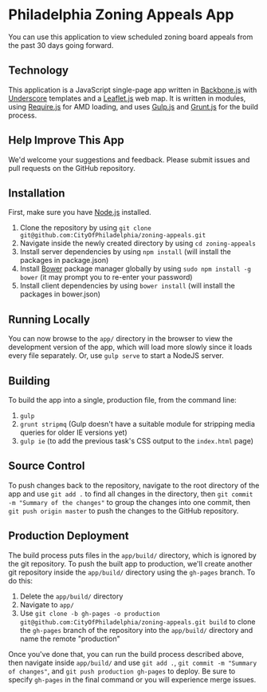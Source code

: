 # Philadelphia Zoning Appeals App

You can use this application to view scheduled zoning board appeals from the past 30 days going forward.

## Technology

This application is a JavaScript single-page app written in [Backbone.js](http://backbonejs.org) with [Underscore](http://underscorejs.org) templates and a [Leaflet.js](http://leafletjs.com) web map. It is written in modules, using [Require.js](http://requirejs.org) for AMD loading, and uses [Gulp.js](http://gulpjs.com) and [Grunt.js](http://gruntjs.com) for the build process.

## Help Improve This App

We'd welcome your suggestions and feedback. Please submit issues and pull requests on the GitHub repository.

## Installation

First, make sure you have [Node.js](http://nodejs.org) installed.

1. Clone the repository by using `git clone git@github.com:CityOfPhiladelphia/zoning-appeals.git`
2. Navigate inside the newly created directory by using `cd zoning-appeals`
3. Install server dependencies by using `npm install` (will install the packages in package.json)
4. Install [Bower](http://bower.io) package manager globally by using `sudo npm install -g bower` (it may prompt you to re-enter your password)
6. Install client dependencies by using `bower install` (will install the packages in bower.json)

## Running Locally

You can now browse to the `app/` directory in the browser to view the development version of the app, which will load more slowly since it loads every file separately. Or, use `gulp serve` to start a NodeJS server.  

## Building  

To build the app into a single, production file, from the command line:

1. `gulp`
2. `grunt stripmq` (Gulp doesn't have a suitable module for stripping media queries for older IE versions yet)
3. `gulp ie` (to add the previous task's CSS output to the `index.html` page)

## Source Control

To push changes back to the repository, navigate to the root directory of the app and use `git add .` to find all changes in the directory, then `git commit -m "Summary of the changes"` to group the changes into one commit, then `git push origin master` to push the changes to the GitHub repository.

## Production Deployment

The build process puts files in the `app/build/` directory, which is ignored by the git repository. To push the built app to production, we'll create another git repository inside the `app/build/` directory using the `gh-pages` branch. To do this:

1. Delete the `app/build/` directory
2. Navigate to `app/`
3. Use `git clone -b gh-pages -o production git@github.com:CityOfPhiladelphia/zoning-appeals.git build` to clone the `gh-pages` branch of the repository into the `app/build/` directory and name the remote "production"

Once you've done that, you can run the build process described above, then navigate inside `app/build/` and use `git add .`, `git commit -m "Summary of changes"`, and `git push production gh-pages` to deploy. Be sure to specify `gh-pages` in the final command or you will experience merge issues.